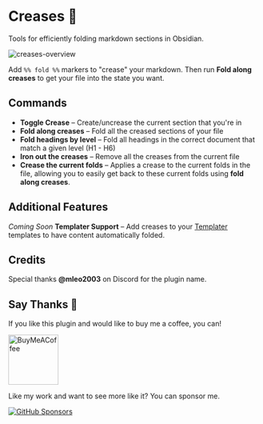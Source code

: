 # Creases :shirt:

Tools for efficiently folding markdown sections in Obsidian.

![creases-overview](https://user-images.githubusercontent.com/693981/156103767-33f311de-39ac-422d-b8ea-987ea9c63f7b.png)

Add `%% fold %%` markers to "crease" your markdown. Then run **Fold along creases** to get your file into the state you want.

## Commands

- **Toggle Crease** – Create/uncrease the current section that you're in
- **Fold along creases** – Fold all the creased sections of your file
- **Fold headings by level** – Fold all headings in the correct document that match a given level (H1 - H6)
- **Iron out the creases** – Remove all the creases from the current file
- **Crease the current folds** – Applies a crease to the current folds in the file, allowing you to easily get back to these current folds using **fold along creases**.

## Additional Features

_Coming Soon_ **Templater Support** – Add creases to your [Templater](https://github.com/SilentVoid13/Templater) templates to have content automatically folded.

## Credits

Special thanks **@mleo2003** on Discord for the plugin name.

## Say Thanks 🙏

If you like this plugin and would like to buy me a coffee, you can!

[<img src="https://cdn.buymeacoffee.com/buttons/v2/default-violet.png" alt="BuyMeACoffee" width="100">](https://www.buymeacoffee.com/liamcain)

Like my work and want to see more like it? You can sponsor me.

[![GitHub Sponsors](https://img.shields.io/github/sponsors/liamcain?style=social)](https://github.com/sponsors/liamcain)
